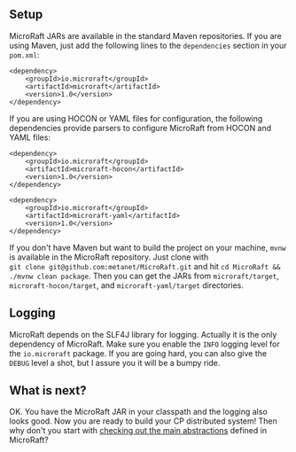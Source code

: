 
## Setup

MicroRaft JARs are available in the standard Maven repositories. If you are 
using Maven, just add the following lines to the `dependencies` section in 
your `pom.xml`:

~~~~{.xml}
<dependency>
    <groupId>io.microraft</groupId>
    <artifactId>microraft</artifactId>
    <version>1.0</version>
</dependency>
~~~~

If you are using HOCON or YAML files for configuration, the following 
dependencies provide parsers to configure MicroRaft from HOCON and YAML files:

~~~~{.xml}
<dependency>
	<groupId>io.microraft</groupId>
	<artifactId>microraft-hocon</artifactId>
	<version>1.0</version>
</dependency>
~~~~

~~~~{.xml}
<dependency>
	<groupId>io.microraft</groupId>
	<artifactId>microraft-yaml</artifactId>
	<version>1.0</version>
</dependency>
~~~~

If you don't have Maven but want to build the project on your machine, `mvnw` 
is available in the MicroRaft repository. Just clone with  
`git clone git@github.com:metanet/MicroRaft.git` and hit 
`cd MicroRaft && ./mvnw clean package`. Then you can get the JARs from 
`microraft/target`, `microraft-hocon/target`, and `microraft-yaml/target` 
directories. 


## Logging

MicroRaft depends on the SLF4J library for logging. Actually it is the only
dependency of MicroRaft. Make sure you enable the `INFO` logging level for the 
`io.microraft` package. If you are going hard, you can also give the `DEBUG` 
level a shot, but I assure you it will be a bumpy ride.


## What is next?

OK. You have the MicroRaft JAR in your classpath and the logging also looks
good. Now you are ready to build your CP distributed system! Then why don't
you start with [checking out the main abstractions](apis-and-main-abstractions.md) 
defined in MicroRaft?   
